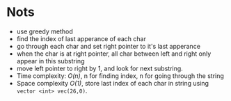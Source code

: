 # Nots
* use greedy method
* find the index of last apperance of each char 
* go through each char and set right pointer to it's last apperance 
* when the char is at right pointer, all char between left and right only appear in this substring
* move left pointer to right by 1, and look for next substring.
* Time complexity: _O(n)_, n for finding index, n for going through the string
* Space complexity _O(1)_, store last index of each char in string using `vector <int> vec(26,0)`.
